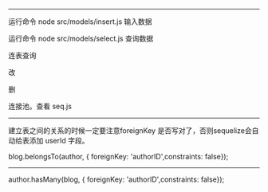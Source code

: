 
----------------------------------------------------------------

运行命令
node src/models/insert.js
输入数据


运行命令
node src/models/select.js
查询数据


连表查询


改

删

连接池。查看 seq.js



-------------------------------------------------------------------
建立表之间的关系的时候一定要注意foreignKey 是否写对了，否则sequelize会自动给表添加 userId 字段。

blog.belongsTo(author, { foreignKey: 'authorID',constraints: false});

------------------------------------------------------------------------------------------

author.hasMany(blog, { foreignKey: 'authorID',constraints: false});
